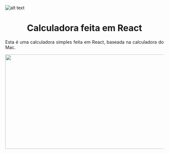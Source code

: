 ![alt text](https://img.icons8.com/nolan/2x/react-native.png)

<h1 align="center"> Calculadora feita em React</h1>

<p align="justify"> Esta é uma calculadora simples feita em React, baseada na calculadora do Mac.</p>



<img src="https://i.imgur.com/ZPo7vW1.png" width="600px" height="300px"/>
